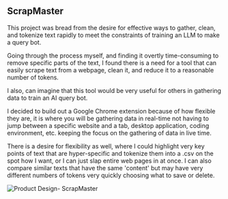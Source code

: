 ## ScrapMaster

This project was bread from the desire for effective ways to gather, clean, and tokenize text rapidly to meet the constraints of training an LLM to make a query bot. 

Going through the process myself, and finding it overtly time-consuming to remove specific parts of the text, I found there is a need for a tool that can easily scrape text from a webpage, clean it, and reduce it to a reasonable number of tokens. 

I also, can imagine that this tool would be very useful for others in gathering data to train an AI query bot. 

I decided to build out a Google Chrome extension because of how flexible they are, it is where you will be gathering data in real-time not having to jump between a specific website and a tab, desktop application, coding environment, etc. keeping the focus on the gathering of data in live time.

There is a desire for flexibility as well, where I could highlight very key points of text that are hyper-specific and tokenize them into a .csv on the spot how I want, or I can just slap entire web pages in at once. I can also compare similar texts that have the same 'content' but may have very different numbers of tokens very quickly choosing what to save or delete. 

![Product Design- ScrapMaster](https://github.com/gagnierjoshua/Chrome-Extension-w--API/assets/134977378/73fecab3-cdc0-4815-ac7b-47e69029b8b3)
